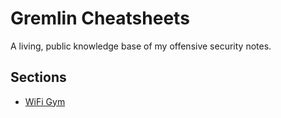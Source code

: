 # Gremlin Cheatsheets

A living, public knowledge base of my offensive security notes.

## Sections
- [WiFi Gym](WiFi%20Gym/README.md)


